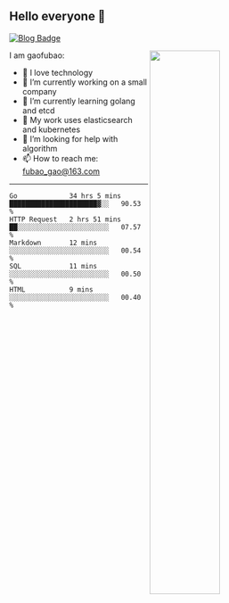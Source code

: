 ## Hello everyone 👋

[![Blog Badge](https://img.shields.io/badge/blog-60k+%20pageview-brightgreen)](https://www.jianshu.com/u/d777ec56a358)

<img align="right" width="50%" src="https://github-readme-stats.vercel.app/api?username=gaofubao&theme=onedark">

I am gaofubao:

- 🔭 I love technology
- 🌱 I’m currently working on a small company
- 👯 I’m currently learning golang and etcd
- 💬 My work uses elasticsearch and kubernetes
- 🤔 I’m looking for help with algorithm
- 📫 How to reach me: fubao_gao@163.com

---


<!--START_SECTION:waka-->
```text
Go             34 hrs 5 mins   ██████████████████████▓░░   90.53 % 
HTTP Request   2 hrs 51 mins   ██░░░░░░░░░░░░░░░░░░░░░░░   07.57 % 
Markdown       12 mins         ░░░░░░░░░░░░░░░░░░░░░░░░░   00.54 % 
SQL            11 mins         ░░░░░░░░░░░░░░░░░░░░░░░░░   00.50 % 
HTML           9 mins          ░░░░░░░░░░░░░░░░░░░░░░░░░   00.40 % 
```
<!--END_SECTION:waka-->
